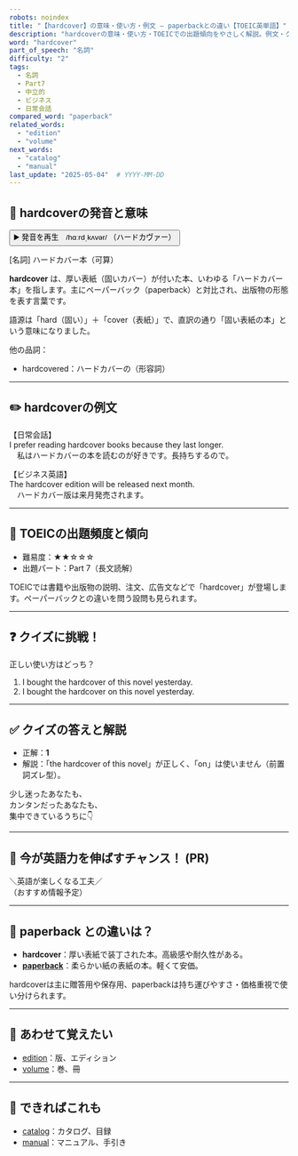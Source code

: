 ```yaml
---
robots: noindex
title: "【hardcover】の意味・使い方・例文 ― paperbackとの違い【TOEIC英単語】"
description: "hardcoverの意味・使い方・TOEICでの出題傾向をやさしく解説。例文・クイズ付きでpaperbackとの違いもわかりやすく学べます。"
word: "hardcover"
part_of_speech: "名詞"
difficulty: "2"
tags:
  - 名詞
  - Part7
  - 中立的
  - ビジネス
  - 日常会話
compared_word: "paperback"
related_words:
  - "edition"
  - "volume"
next_words:
  - "catalog"
  - "manual"
last_update: "2025-05-04"  # YYYY-MM-DD
---
```


## 🔰 hardcoverの発音と意味

<button class="play-audio" onclick="playTTS('hardcover')">
  <span class="play-audio-main">
    ▶️ 発音を再生　/hɑːrdˌkʌvər/
  </span>
  <span class="play-audio-sub">
    （ハードカヴァー）
  </span>
</button>

[名詞] ハードカバー本（可算）

**hardcover** は、厚い表紙（固いカバー）が付いた本、いわゆる「ハードカバー本」を指します。主にペーパーバック（paperback）と対比され、出版物の形態を表す言葉です。

語源は「hard（固い）」＋「cover（表紙）」で、直訳の通り「固い表紙の本」という意味になりました。

他の品詞：  
- hardcovered：ハードカバーの（形容詞）

---

## ✏️ hardcoverの例文

【日常会話】  
I prefer reading hardcover books because they last longer.  
　私はハードカバーの本を読むのが好きです。長持ちするので。

【ビジネス英語】  
The hardcover edition will be released next month.  
　ハードカバー版は来月発売されます。

---

## 🎯 TOEICの出題頻度と傾向

- 難易度：★★☆☆☆
- 出題パート：Part 7（長文読解）

TOEICでは書籍や出版物の説明、注文、広告文などで「hardcover」が登場します。ペーパーバックとの違いを問う設問も見られます。

---

## ❓ クイズに挑戦！

正しい使い方はどっち？

1. I bought the hardcover of this novel yesterday.  
2. I bought the hardcover on this novel yesterday.

---

## ✅ クイズの答えと解説

- 正解：**1**
- 解説：「the hardcover of this novel」が正しく、「on」は使いません（前置詞ズレ型）。

少し迷ったあなたも、  
カンタンだったあなたも、  
集中できているうちに👇️

---

## 🚀 今が英語力を伸ばすチャンス！ (PR)

<div class="info-center">
＼英語が楽しくなる工夫／<br>  
（おすすめ情報予定）
</div>

---

## 🤔  paperback との違いは？

- **hardcover**：厚い表紙で装丁された本。高級感や耐久性がある。
- **[paperback](/word/paperback/)**：柔らかい紙の表紙の本。軽くて安価。

hardcoverは主に贈答用や保存用、paperbackは持ち運びやすさ・価格重視で使い分けられます。

---

## 🧩 あわせて覚えたい

- [edition](/word/edition/)：版、エディション
- [volume](/word/volume/)：巻、冊

---

## 📖 できればこれも

- [catalog](/word/catalog/)：カタログ、目録
- [manual](/word/manual/)：マニュアル、手引き

<!-- cvid: aid38_bid25 -->

